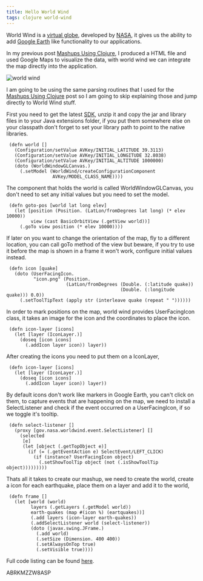 ```yaml
---
title: Hello World Wind
tags: clojure world-wind
---
```


World Wind is a [virtual
globe](http://en.wikipedia.org/wiki/Virtual_globe), developed by
[NASA](http://www.nasa.gov/), it gives us the ability to add [Google
Earth](http://earth.google.com/) like functionality to our
applications.

In my previous post [Mashups Using
Clojure](http://nakkaya.com/2009/12/17/mashups-using-clojure/), I
produced a HTML file and used Google Maps to visualize the data, with
world wind we can integrate the map directly into the application.

![world wind](/images/post/world.png)

I am going to be using the same parsing routines that I used for the
[Mashups Using
Clojure](http://nakkaya.com/2009/12/17/mashups-using-clojure/) post so I
am going to skip explaining those and jump directly to World Wind
stuff. 


First you need to get the latest
[SDK](http://builds.worldwind.arc.nasa.gov/download.asp), unzip it and
copy the jar and library files in to your Java extensions folder, if you
put them somewhere else on your classpath don't forget to set your library
path to point to the native libraries.

     (defn world []
       (Configuration/setValue AVKey/INITIAL_LATITUDE 39.3113)
       (Configuration/setValue AVKey/INITIAL_LONGITUDE 32.8038)
       (Configuration/setValue AVKey/INITIAL_ALTITUDE 1000000)
       (doto (WorldWindowGLCanvas.)
         (.setModel (WorldWind/createConfigurationComponent 
                     AVKey/MODEL_CLASS_NAME))))

The component that holds the world is called WorldWindowGLCanvas, you
don't need to set any initial values but you need to set the model.

     (defn goto-pos [world lat long elev]
       (let [position (Position. (LatLon/fromDegrees lat long) (* elev 10000))
             view (cast BasicOrbitView (.getView world))]
         (.goTo view position (* elev 10000))))

If later on you want to change the orientation of the map, fly to a
different location, you can call goTo method of the view but beware, if
you try to use it before the map is shown in a frame it won't work,
configure initial values instead.

     (defn icon [quake]
       (doto (UserFacingIcon. 
              "icon.png" (Position.
                          (LatLon/fromDegrees (Double. (:latitude quake))
                                              (Double. (:longitude quake))) 0.0))
         (.setToolTipText (apply str (interleave quake (repeat " "))))))

In order to mark positions on the map, world wind provides
UserFacingIcon class, it takes an image for the icon and the coordinates
to place the icon.

     (defn icon-layer [icons]
       (let [layer (IconLayer.)] 
         (doseq [icon icons] 
           (.addIcon layer icon)) layer))

After creating the icons you need to put them on a IconLayer,

     (defn icon-layer [icons]
       (let [layer (IconLayer.)] 
         (doseq [icon icons] 
           (.addIcon layer icon)) layer))

By default icons don't work like markers in Google Earth, you can't
click on them, to capture events that are happening on the map, we need
to install a SelectListener and check if the event occurred on a
UserFacingIcon, if so we toggle it's tooltip.

     (defn select-listener []
       (proxy [gov.nasa.worldwind.event.SelectListener] [] 
         (selected 
          [e]
          (let [object (.getTopObject e)] 
            (if (= (.getEventAction e) SelectEvent/LEFT_CLICK)
              (if (instance? UserFacingIcon object)
                (.setShowToolTip object (not (.isShowToolTip object)))))))))

Thats all it takes to create our mashup, we need to create the world,
create a icon for each earthquake, place them on a layer and add it to
the world,

     (defn frame []
       (let [world (world)
             layers (.getLayers (.getModel world))
             earth-quakes (map #(icon %) (eartquakes))]
             (.add layers (icon-layer earth-quakes))
             (.addSelectListener world (select-listener))
             (doto (javax.swing.JFrame.)
               (.add world)
               (.setSize (Dimension. 400 400))
               (.setAlwaysOnTop true)
               (.setVisible true))))

  
Full code listing can be found [here](/code/clojure/world.clj).

ABRKMZZW8ASP
